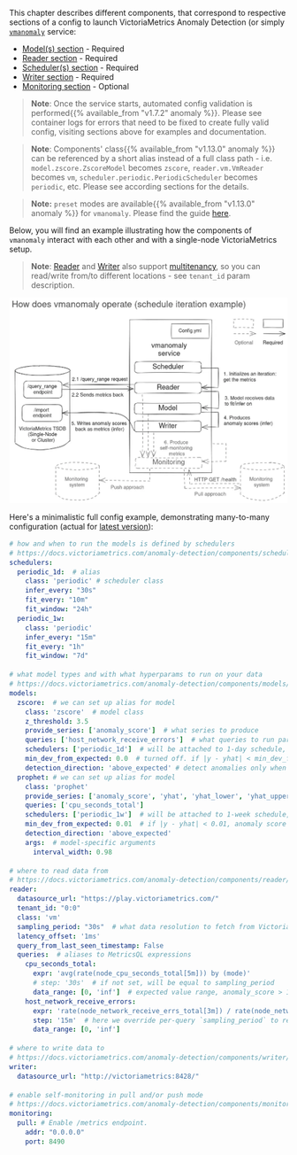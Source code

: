 This chapter describes different components, that correspond to respective sections of a config to launch VictoriaMetrics Anomaly Detection (or simply [`vmanomaly`](https://docs.victoriametrics.com/anomaly-detection/) service:

- [Model(s) section](https://docs.victoriametrics.com/anomaly-detection/components/models/) - Required
- [Reader section](https://docs.victoriametrics.com/anomaly-detection/components/reader/) - Required
- [Scheduler(s) section](https://docs.victoriametrics.com/anomaly-detection/components/scheduler/) - Required
- [Writer section](https://docs.victoriametrics.com/anomaly-detection/components/writer/) - Required
- [Monitoring section](https://docs.victoriametrics.com/anomaly-detection/components/monitoring/) -  Optional

> **Note**: Once the service starts, automated config validation is performed{{% available_from "v1.7.2" anomaly %}}. Please see container logs for errors that need to be fixed to create fully valid config, visiting sections above for examples and documentation.

> **Note**: Components' class{{% available_from "v1.13.0" anomaly %}} can be referenced by a short alias instead of a full class path - i.e. `model.zscore.ZscoreModel` becomes `zscore`, `reader.vm.VmReader` becomes `vm`, `scheduler.periodic.PeriodicScheduler` becomes `periodic`, etc. Please see according sections for the details.

> **Note:** `preset` modes are available{{% available_from "v1.13.0" anomaly %}} for `vmanomaly`. Please find the guide [here](https://docs.victoriametrics.com/anomaly-detection/presets/).

Below, you will find an example illustrating how the components of `vmanomaly` interact with each other and with a single-node VictoriaMetrics setup.

> **Note**: [Reader](https://docs.victoriametrics.com/anomaly-detection/components/reader/#vm-reader) and [Writer](https://docs.victoriametrics.com/anomaly-detection/components/writer/#vm-writer) also support [multitenancy](https://docs.victoriametrics.com/cluster-victoriametrics/#multitenancy), so you can read/write from/to different locations - see `tenant_id` param description.

![vmanomaly-components](vmanomaly-components.webp)

Here's a minimalistic full config example, demonstrating many-to-many configuration (actual for [latest version](https://docs.victoriametrics.com/anomaly-detection/changelog/)):

```yaml
# how and when to run the models is defined by schedulers
# https://docs.victoriametrics.com/anomaly-detection/components/scheduler/
schedulers:
  periodic_1d:  # alias
    class: 'periodic' # scheduler class
    infer_every: "30s"
    fit_every: "10m"
    fit_window: "24h"
  periodic_1w:
    class: 'periodic'
    infer_every: "15m"
    fit_every: "1h"
    fit_window: "7d"

# what model types and with what hyperparams to run on your data
# https://docs.victoriametrics.com/anomaly-detection/components/models/
models:
  zscore:  # we can set up alias for model
    class: 'zscore'  # model class
    z_threshold: 3.5
    provide_series: ['anomaly_score']  # what series to produce
    queries: ['host_network_receive_errors']  # what queries to run particular model on
    schedulers: ['periodic_1d']  # will be attached to 1-day schedule, fit every 10m and infer every 30s
    min_dev_from_expected: 0.0  # turned off. if |y - yhat| < min_dev_from_expected, anomaly score will be 0
    detection_direction: 'above_expected' # detect anomalies only when y > yhat, "peaks"
  prophet: # we can set up alias for model
    class: 'prophet'
    provide_series: ['anomaly_score', 'yhat', 'yhat_lower', 'yhat_upper']
    queries: ['cpu_seconds_total']
    schedulers: ['periodic_1w']  # will be attached to 1-week schedule, fit every 1h and infer every 15m
    min_dev_from_expected: 0.01  # if |y - yhat| < 0.01, anomaly score will be 0
    detection_direction: 'above_expected'
    args:  # model-specific arguments
      interval_width: 0.98

# where to read data from
# https://docs.victoriametrics.com/anomaly-detection/components/reader/#vm-reader
reader:
  datasource_url: "https://play.victoriametrics.com/"
  tenant_id: "0:0"
  class: 'vm'
  sampling_period: "30s"  # what data resolution to fetch from VictoriaMetrics' /query_range endpoint
  latency_offset: '1ms'
  query_from_last_seen_timestamp: False
  queries:  # aliases to MetricsQL expressions
    cpu_seconds_total:
      expr: 'avg(rate(node_cpu_seconds_total[5m])) by (mode)' 
      # step: '30s'  # if not set, will be equal to sampling_period
      data_range: [0, 'inf']  # expected value range, anomaly_score > 1 if y (real value) is outside
    host_network_receive_errors:
      expr: 'rate(node_network_receive_errs_total[3m]) / rate(node_network_receive_packets_total[3m])'
      step: '15m'  # here we override per-query `sampling_period` to request way less data from VM TSDB
      data_range: [0, 'inf']

# where to write data to
# https://docs.victoriametrics.com/anomaly-detection/components/writer/
writer:
  datasource_url: "http://victoriametrics:8428/"

# enable self-monitoring in pull and/or push mode
# https://docs.victoriametrics.com/anomaly-detection/components/monitoring/
monitoring:
  pull: # Enable /metrics endpoint.
    addr: "0.0.0.0"
    port: 8490
```
